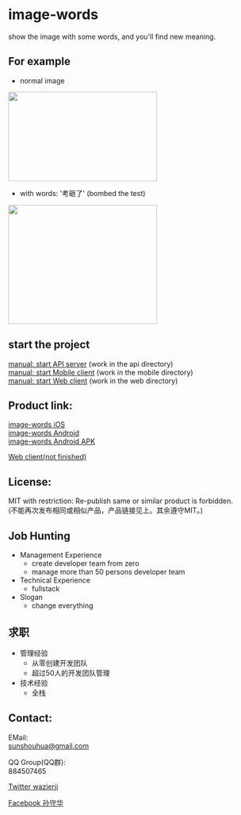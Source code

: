 # image-words
show the image with some words, and you'll find new meaning.


## For example

- normal image   
<img src="https://image.ibb.co/g9OSez/image.jpg" width="300" height="180" >   


- with words: '考砸了' (bombed the test)   
<img src="https://image.ibb.co/gpBSUz/image.jpg" width="300" height="240" >   


## start the project   
[manual: start API server](./_doc/start-api.md) (work in the api directory)   
[manual: start Mobile client](./_doc/start-mobile.md)  (work in the mobile directory)   
[manual: start Web client](./_doc/start-web.md)  (work in the web directory)   



## Product link:   
[image-words iOS](https://itunes.apple.com/cn/app/%E7%9C%8B%E5%9B%BE%E8%AF%B4%E8%AF%B4/id1347551500?mt=8)   
[image-words Android](https://play.google.com/store/apps/details?id=com.kantushuoshuo)   
[image-words Android APK](https://kantushuoshuo.com/image-words-app.apk)   

[Web client(not finished)](https://kantushuoshuo.com/)



## License:   
MIT with restriction: Re-publish same or similar product is forbidden.   
(不能再次发布相同或相似产品，产品链接见上。其余遵守MIT。)    


## Job Hunting
- Management Experience
  - create developer team from zero
  - manage more than 50 persons developer team
- Technical Experience
  - fullstack
- Slogan
  - change everything

## 求职
- 管理经验
  - 从零创建开发团队
  - 超过50人的开发团队管理
- 技术经验
  - 全栈
  

## Contact:   

EMail:   
sunshouhua@gmail.com

QQ Group(QQ群):   
884507465

[Twitter wazierji](https://twitter.com/wazierji)

[Facebook 孙守华](https://www.facebook.com/people/%E5%AD%99%E5%AE%88%E5%8D%8E/100027449914483)

